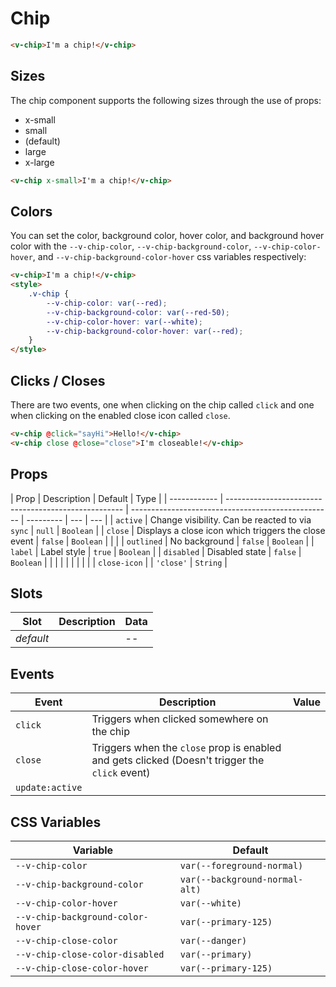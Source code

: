 # Chip

```html
<v-chip>I'm a chip!</v-chip>
```

## Sizes

The chip component supports the following sizes through the use of props:

- x-small
- small
- (default)
- large
- x-large

```html
<v-chip x-small>I'm a chip!</v-chip>
```

## Colors

You can set the color, background color, hover color, and background hover color with the `--v-chip-color`,
`--v-chip-background-color`, `--v-chip-color-hover`, and `--v-chip-background-color-hover` css variables respectively:

```html
<v-chip>I'm a chip!</v-chip>
<style>
	.v-chip {
		--v-chip-color: var(--red);
		--v-chip-background-color: var(--red-50);
		--v-chip-color-hover: var(--white);
		--v-chip-background-color-hover: var(--red);
	}
</style>
```

## Clicks / Closes

There are two events, one when clicking on the chip called `click` and one when clicking on the enabled close icon
called `close`.

```html
<v-chip @click="sayHi">Hello!</v-chip>
<v-chip close @close="close">I'm closeable!</v-chip>
```

## Props

| Prop         | Description                                          | Default                                            | Type      |
| ------------ | ---------------------------------------------------- | -------------------------------------------------- | --------- | --- | --- |
| `active`     | Change visibility. Can be reacted to via `sync`      | `null`                                             | `Boolean` |
| `close`      | Displays a close icon which triggers the close event | `false`                                            | `Boolean` |
| <!--         | `closeIcon`                                          | Which icon should be displayed instead of `close ` | `close`   |     | --> |
| `outlined`   | No background                                        | `false`                                            | `Boolean` |
| `label`      | Label style                                          | `true`                                             | `Boolean` |
| `disabled`   | Disabled state                                       | `false`                                            | `Boolean` |
| <!--         | `x-small`                                            | Render extra small                                 | `false`   |     | --> |
| <!--         | `small`                                              | Render small                                       | `false`   |     | --> |
| <!--         | `large`                                              | Render large                                       | `false`   |     | --> |
| <!--         | `x-large`                                            | Render extra large                                 | `false`   |     | --> |
| `close-icon` |                                                      | `'close'`                                          | `String`  |

## Slots

| Slot      | Description | Data |
| --------- | ----------- | ---- |
| _default_ |             | --   |

## Events

| Event           | Description                                                                                    | Value |
| --------------- | ---------------------------------------------------------------------------------------------- | ----- |
| `click`         | Triggers when clicked somewhere on the chip                                                    |       |
| `close`         | Triggers when the `close` prop is enabled and gets clicked (Doesn't trigger the `click` event) |       |
| `update:active` |                                                                                                |       |

## CSS Variables

| Variable                          | Default                        |
| --------------------------------- | ------------------------------ |
| `--v-chip-color`                  | `var(--foreground-normal)`     |
| `--v-chip-background-color`       | `var(--background-normal-alt)` |
| `--v-chip-color-hover`            | `var(--white)`                 |
| `--v-chip-background-color-hover` | `var(--primary-125)`           |
| `--v-chip-close-color`            | `var(--danger)`                |
| `--v-chip-close-color-disabled`   | `var(--primary)`               |
| `--v-chip-close-color-hover`      | `var(--primary-125)`           |
